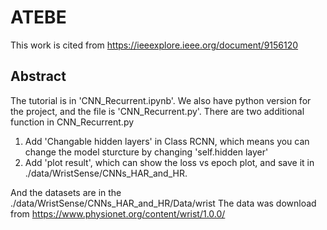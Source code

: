 # ATEBE
This work is cited from https://ieeexplore.ieee.org/document/9156120
## Abstract
The tutorial is in 'CNN_Recurrent.ipynb'. 
We also have python version for the project, and the file is 'CNN_Recurrent.py'.
There are two additional function in CNN_Recurrent.py
1. Add 'Changable hidden layers' in  Class RCNN, which means you can change the model sturcture by changing 'self.hidden layer'
2. Add 'plot result', which can show the loss vs epoch plot, and save it in ./data/WristSense/CNNs_HAR_and_HR.

And the datasets are in the ./data/WristSense/CNNs_HAR_and_HR/Data/wrist
The data was download from https://www.physionet.org/content/wrist/1.0.0/
